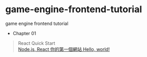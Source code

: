 # game-engine-frontend-tutorial
game engine frontend tutorial
+ Chapter 01
> React Quick Start  
> [Node.js, React 你的第一個網站 Hello, world!](https://weikaiwei.com/web/node-js-react-%E4%BD%A0%E7%9A%84%E7%AC%AC%E4%B8%80%E5%80%8B%E7%B6%B2%E7%AB%99-hello-world/)